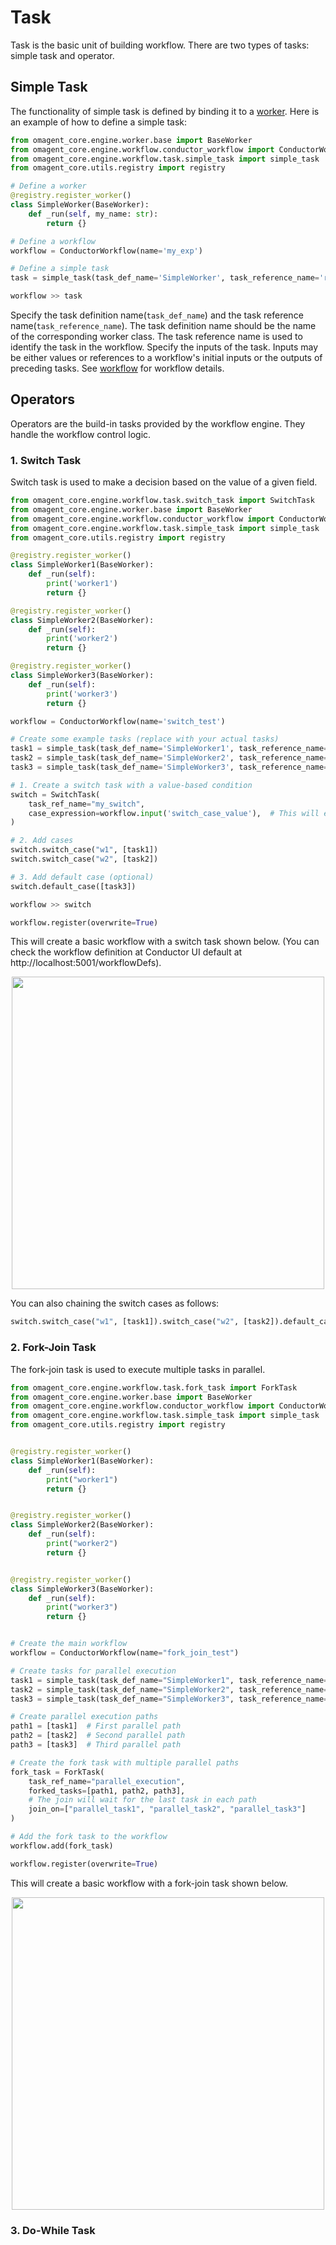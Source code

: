 # Task

Task is the basic unit of building workflow. There are two types of tasks: simple task and operator.

## Simple Task
The functionality of simple task is defined by binding it to a [worker](./worker.md).
Here is an example of how to define a simple task:
```python
from omagent_core.engine.worker.base import BaseWorker
from omagent_core.engine.workflow.conductor_workflow import ConductorWorkflow
from omagent_core.engine.workflow.task.simple_task import simple_task
from omagent_core.utils.registry import registry

# Define a worker
@registry.register_worker()
class SimpleWorker(BaseWorker):
    def _run(self, my_name: str):
        return {}

# Define a workflow
workflow = ConductorWorkflow(name='my_exp')

# Define a simple task
task = simple_task(task_def_name='SimpleWorker', task_reference_name='ref_name', inputs={'my_name': workflow.input('my_name')})

workflow >> task
```
Specify the task definition name(```task_def_name```) and the task reference name(```task_reference_name```). The task definition name should be the name of the corresponding worker class. The task reference name is used to identify the task in the workflow.
Specify the inputs of the task. Inputs may be either values or references to a workflow's initial inputs or the outputs of preceding tasks.
See [workflow](./workflow.md) for workflow details.

## Operators
Operators are the build-in tasks provided by the workflow engine. They handle the workflow control logic.
### 1. Switch Task
Switch task is used to make a decision based on the value of a given field.
```python
from omagent_core.engine.workflow.task.switch_task import SwitchTask
from omagent_core.engine.worker.base import BaseWorker
from omagent_core.engine.workflow.conductor_workflow import ConductorWorkflow
from omagent_core.engine.workflow.task.simple_task import simple_task
from omagent_core.utils.registry import registry

@registry.register_worker()
class SimpleWorker1(BaseWorker):
    def _run(self):
        print('worker1')
        return {}

@registry.register_worker()
class SimpleWorker2(BaseWorker):
    def _run(self):
        print('worker2')
        return {} 

@registry.register_worker()
class SimpleWorker3(BaseWorker):
    def _run(self):
        print('worker3')
        return {} 

workflow = ConductorWorkflow(name='switch_test')

# Create some example tasks (replace with your actual tasks)
task1 = simple_task(task_def_name='SimpleWorker1', task_reference_name='ref_name1')
task2 = simple_task(task_def_name='SimpleWorker2', task_reference_name='ref_name2')
task3 = simple_task(task_def_name='SimpleWorker3', task_reference_name='ref_name3')

# 1. Create a switch task with a value-based condition
switch = SwitchTask(
    task_ref_name="my_switch",
    case_expression=workflow.input('switch_case_value'),  # This will evaluate the switch_case_value from workflow input
)

# 2. Add cases
switch.switch_case("w1", [task1])
switch.switch_case("w2", [task2])

# 3. Add default case (optional)
switch.default_case([task3])

workflow >> switch

workflow.register(overwrite=True)
```
This will create a basic workflow with a switch task shown below. (You can check the workflow definition at Conductor UI default at http://localhost:5001/workflowDefs).
<p align="center">
  <img src="../../images/switch_task.png" width="500"/>
</p>  
You can also chaining the switch cases as follows:  

```python
switch.switch_case("w1", [task1]).switch_case("w2", [task2]).default_case([task3])
```

### 2. Fork-Join Task
The fork-join task is used to execute multiple tasks in parallel.
```python
from omagent_core.engine.workflow.task.fork_task import ForkTask
from omagent_core.engine.worker.base import BaseWorker
from omagent_core.engine.workflow.conductor_workflow import ConductorWorkflow
from omagent_core.engine.workflow.task.simple_task import simple_task
from omagent_core.utils.registry import registry


@registry.register_worker()
class SimpleWorker1(BaseWorker):
    def _run(self):
        print("worker1")
        return {}


@registry.register_worker()
class SimpleWorker2(BaseWorker):
    def _run(self):
        print("worker2")
        return {}


@registry.register_worker()
class SimpleWorker3(BaseWorker):
    def _run(self):
        print("worker3")
        return {}


# Create the main workflow
workflow = ConductorWorkflow(name="fork_join_test")

# Create tasks for parallel execution
task1 = simple_task(task_def_name="SimpleWorker1", task_reference_name="parallel_task1")
task2 = simple_task(task_def_name="SimpleWorker2", task_reference_name="parallel_task2")
task3 = simple_task(task_def_name="SimpleWorker3", task_reference_name="parallel_task3")

# Create parallel execution paths
path1 = [task1]  # First parallel path
path2 = [task2]  # Second parallel path
path3 = [task3]  # Third parallel path

# Create the fork task with multiple parallel paths
fork_task = ForkTask(
    task_ref_name="parallel_execution",
    forked_tasks=[path1, path2, path3],
    # The join will wait for the last task in each path
    join_on=["parallel_task1", "parallel_task2", "parallel_task3"]
)

# Add the fork task to the workflow
workflow.add(fork_task)

workflow.register(overwrite=True)
```
This will create a basic workflow with a fork-join task shown below.
<p align="center">
  <img src="../../images/fork_task.png" width="500"/>
</p>  

### 3. Do-While Task
